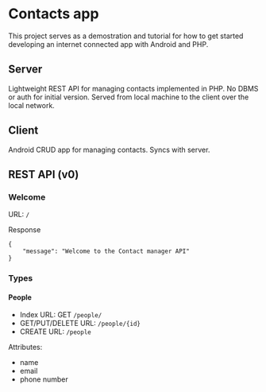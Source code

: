 # Contacts app 

This project serves as a demostration and tutorial for how to get started developing an internet connected app with Android and PHP. 


## Server
Lightweight REST API for managing contacts implemented in PHP. No DBMS or auth for initial version. Served from local machine to the client over the local network.  


## Client
Android CRUD app for managing contacts. Syncs with server.


## REST API (v0)

### Welcome
URL: `/`

Response 

```
{
	"message": "Welcome to the Contact manager API"
}
```

### Types

#### People

* Index URL: GET `/people/`
* GET/PUT/DELETE URL:  `/people/{id}`
* CREATE URL: `/people`

Attributes:

* name
* email
* phone number



